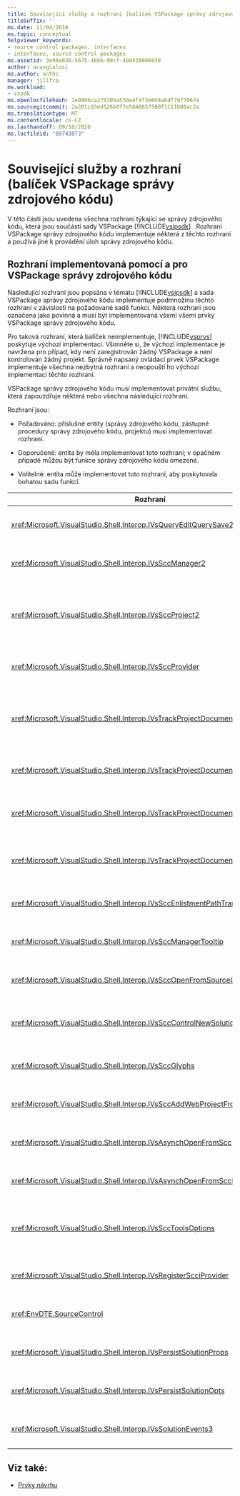 ```yaml
---
title: Související služby a rozhraní (balíček VSPackage správy zdrojového kódu)
titleSuffix: ''
ms.date: 11/04/2016
ms.topic: conceptual
helpviewer_keywords:
- source control packages, interfaces
- interfaces, source control packages
ms.assetid: 3e96e838-5675-46bb-99cf-40d420086038
author: acangialosi
ms.author: anthc
manager: jillfra
ms.workload:
- vssdk
ms.openlocfilehash: 1e0806ca278305a530a4f4f3e0d4abdf7977067e
ms.sourcegitcommit: 2a201c93ed526b0f7e5848657500f1111b08ac2a
ms.translationtype: MT
ms.contentlocale: cs-CZ
ms.lasthandoff: 09/10/2020
ms.locfileid: "89743073"
---
```

# <a name="related-services-and-interfaces-source-control-vspackage"></a>Související služby a rozhraní (balíček VSPackage správy zdrojového kódu)

V této části jsou uvedena všechna rozhraní týkající se správy zdrojového kódu, která jsou součástí sady VSPackage [!INCLUDE[vsipsdk](../../extensibility/includes/vsipsdk_md.md)] . Rozhraní VSPackage správy zdrojového kódu implementuje některá z těchto rozhraní a používá jiné k provádění úloh správy zdrojového kódu.

## <a name="interfaces-implemented-by-and-for-source-control-vspackages"></a>Rozhraní implementovaná pomocí a pro VSPackage správy zdrojového kódu

 Následující rozhraní jsou popsána v tématu [!INCLUDE[vsipsdk](../../extensibility/includes/vsipsdk_md.md)] a sada VSPackage správy zdrojového kódu implementuje podmnožinu těchto rozhraní v závislosti na požadované sadě funkcí. Některá rozhraní jsou označena jako povinná a musí být implementovaná všemi všemi prvky VSPackage správy zdrojového kódu.

 Pro taková rozhraní, která balíček neimplementuje, [!INCLUDE[vsprvs](../../code-quality/includes/vsprvs_md.md)] poskytuje výchozí implementaci. Všimněte si, že výchozí implementace je navržena pro případ, kdy není zaregistrován žádný VSPackage a není kontrolován žádný projekt. Správně napsaný ovládací prvek VSPackage implementuje všechna nezbytná rozhraní a neopouští ho výchozí implementací těchto rozhraní.

 VSPackage správy zdrojového kódu musí implementovat privátní službu, která zapouzdřuje některá nebo všechna následující rozhraní.

 Rozhraní jsou:

- Požadováno: příslušné entity (správy zdrojového kódu, zástupné procedury správy zdrojového kódu, projektu) musí implementovat rozhraní.

- Doporučené: entita by měla implementovat toto rozhraní; v opačném případě můžou být funkce správy zdrojového kódu omezené.

- Volitelné: entita může implementovat toto rozhraní, aby poskytovala bohatou sadu funkcí.

| Rozhraní | Účel | Implementuje | Uskutečnit? |
| - | - |--------------------------|-------------|
| <xref:Microsoft.VisualStudio.Shell.Interop.IVsQueryEditQuerySave2> | Editory volají toto rozhraní před úpravou nebo uložením souboru. Prvek VSPackage správy zdrojového kódu může soubor rezervovat nebo zamítnout operaci, pokud se registrace nepovede. | VSPackage správy zdrojového kódu | Doporučeno |
| <xref:Microsoft.VisualStudio.Shell.Interop.IVsSccManager2> | Toto rozhraní poskytuje základní funkce správy zdrojového kódu pro projekty, jako je registrace a zrušení registrace projektů se správou zdrojových kódů a poskytování podpory pro základní piktogramy správy zdrojového kódu. | VSPackage správy zdrojového kódu | Vyžadováno |
| <xref:Microsoft.VisualStudio.Shell.Interop.IVsSccProject2> | Toto rozhraní se získává z rozhraní <xref:Microsoft.VisualStudio.Shell.Interop.IVsHierarchy> pomocí <xref:System.Runtime.InteropServices.Marshal.QueryInterface%2A> funkce nebo pouhým přetypováním objektu, `IVsHierarchy` který implementuje na `IVsSccProject2` . Slouží k získávání souborů pod správou zdrojových kódů v projektu nebo pro informování projektu aktuálního stavu nebo umístění správy zdrojových kódů. | Project | Vyžadováno |
| <xref:Microsoft.VisualStudio.Shell.Interop.IVsSccProvider> | Modul Integration Module používá toto rozhraní k nastavení aktuálního aktivního balíčku VSPackage. | VSPackage správy zdrojového kódu | Vyžadováno |
| <xref:Microsoft.VisualStudio.Shell.Interop.IVsTrackProjectDocuments2> | Toto rozhraní je založené na modelu předplatného. Libovolný VSPackage může signalizovat, že chce přijímat události dokumentu a že prostředí doporučuje pro události, ke kterým dochází. Je implementován a zpracováván pomocí [!INCLUDE[vsprvs](../../code-quality/includes/vsprvs_md.md)] , který zase předává události, které implementují rozhraní `IVsTrackProjectDocumentsEvents2` VSPackage. | Zástupný kód správy zdrojového kódu | Vyžadováno |
| <xref:Microsoft.VisualStudio.Shell.Interop.IVsTrackProjectDocuments3> | Toto rozhraní poskytuje dávkové zpracování, synchronizovanou operace čtení a zápisu a pokročilou `OnQueryAddFiles` metodu. | Zástupný kód správy zdrojového kódu | Vyžadováno |
| <xref:Microsoft.VisualStudio.Shell.Interop.IVsTrackProjectDocumentsEvents2> | **Průzkumník řešení** a projekty volají toto rozhraní, když jsou do projektů přidány nové soubory, nebo když jsou soubory a složky přejmenovány nebo odstraněny z projektů. Prvek VSPackage správy zdrojového kódu může rezervovat soubor projektu nebo operaci zrušit. | VSPackage správy zdrojového kódu | Doporučeno |
| <xref:Microsoft.VisualStudio.Shell.Interop.IVsTrackProjectDocumentsEvents3> | **Průzkumník řešení** a projekty volají toto rozhraní v reakci na volání metod rozhraní IVstrackProjectDocuments3. VSPackage správy zdrojového kódu může sledovat dávkové operace, synchronizované operace čtení a zápisu a pracovat s pokročilejší `OnQueryAddFiles` metodou. | VSPackage správy zdrojového kódu | Doporučeno |
| <xref:Microsoft.VisualStudio.Shell.Interop.IVsSccEnlistmentPathTranslation> | Toto rozhraní poskytuje podporu správy zařazení pro webové projekty. | VSPackage správy zdrojového kódu | Doporučeno |
| <xref:Microsoft.VisualStudio.Shell.Interop.IVsSccManagerTooltip> | Toto rozhraní se používá k načtení popisů tlačítek pro soubory se spravovanými zdroji v projektech. | VSPackage správy zdrojového kódu | Volitelné |
| <xref:Microsoft.VisualStudio.Shell.Interop.IVsSccOpenFromSourceControl> | Toto rozhraní poskytuje podporu rozšíření oboru názvů. | VSPackage správy zdrojového kódu | Volitelné |
| <xref:Microsoft.VisualStudio.Shell.Interop.IVsSccControlNewSolution> | VSPackage používá toto rozhraní k integraci rozšíření oboru názvů do dialogových oken **Nová**, **otevřít**nebo **Uložit** . V důsledku toho mohou být projekty automaticky přidány do správy zdrojového kódu při vytváření nebo přidány do správy zdrojového kódu, když je platná operace uložení. | VSPackage správy zdrojového kódu | Volitelné |
| <xref:Microsoft.VisualStudio.Shell.Interop.IVsSccGlyphs> | VSPackage používá toto rozhraní k definování dalších glyfů jako glyfy správy zdrojového kódu pro uzly v **Průzkumník řešení**. | VSPackage správy zdrojového kódu | Volitelné |
| <xref:Microsoft.VisualStudio.Shell.Interop.IVsSccAddWebProjectFromSourceControl> | Toto rozhraní používá dialogové okno **Přidat** pro webové projekty. Poskytuje metody pro procházení umístění správy zdrojových kódů a pro otevření webového projektu, který byl dříve přidán do úložiště správy zdrojového kódu v tomto umístění. | VSPackage správy zdrojového kódu | Doporučeno |
| <xref:Microsoft.VisualStudio.Shell.Interop.IVsAsynchOpenFromScc> | Toto rozhraní poskytuje podporu pro asynchronní (Background) načítání projektů ze správy zdrojového kódu. | VSPackage správy zdrojového kódu | Volitelné |
| <xref:Microsoft.VisualStudio.Shell.Interop.IVsAsynchOpenFromSccProjectEvents> | Toto rozhraní umožňuje projektům sledovat průběh asynchronního načítání iniciované <xref:Microsoft.VisualStudio.Shell.Interop.IVsAsynchOpenFromScc> . | Project | Volitelné |
| <xref:Microsoft.VisualStudio.Shell.Interop.IVsSccToolsOptions> | Toto rozhraní umožňuje integrovanému vývojovém prostředí (IDE) dotazovat se na aktivní správu zdrojového kódu. Rozhraní IDE se dotazuje na hodnotu nastavení správy zdrojového kódu, která má význam i v případě, že není zaregistrována žádná aktivní správa zdrojového kódu. Toto rozhraní je implementováno a zpracováno nástrojem [!INCLUDE[vsprvs](../../code-quality/includes/vsprvs_md.md)] . | Zástupný kód správy zdrojového kódu | Vyžadováno |
| <xref:Microsoft.VisualStudio.Shell.Interop.IVsRegisterScciProvider> | Toto rozhraní se používá při registraci balíčku VSPackage správy zdrojového kódu. | Zástupný kód správy zdrojového kódu | Vyžadováno |
| <xref:EnvDTE.SourceControl> | Toto rozhraní se používá v automatizaci. V takovém případě zpřístupňuje pouze funkce, které lze provést bez zobrazení uživatelského rozhraní. | VSPackage správy zdrojového kódu | Volitelné |
| <xref:Microsoft.VisualStudio.Shell.Interop.IVsPersistSolutionProps> | Toto rozhraní slouží k uložení nastavení správy zdrojů do souboru řešení (. sln). Mezi tato nastavení patří umístění správy zdrojových kódů a příznaky stavu správy zdrojového kódu. | VSPackage správy zdrojového kódu | Doporučeno |
| <xref:Microsoft.VisualStudio.Shell.Interop.IVsPersistSolutionOpts> | Toto rozhraní slouží k uložení nastavení správy zdrojů v souboru možností řešení (. suo). To může zahrnovat nastavení správy zdrojového kódu specifická pro uživatele, jako je například umístění zařazení aktuálního uživatele. | VSPackage správy zdrojového kódu | Doporučeno |
| <xref:Microsoft.VisualStudio.Shell.Interop.IVsSolutionEvents3> | Toto rozhraní slouží k monitorování událostí za účelem provedení operací, jako je vrácení souborů projektu před zavřením řešení nebo získání nových souborů ze správy zdrojového kódu při otevření projektu. | VSPackage správy zdrojového kódu | Doporučeno |

## <a name="see-also"></a>Viz také:
- [Prvky návrhu](../../extensibility/internals/source-control-vspackage-design-elements.md)
